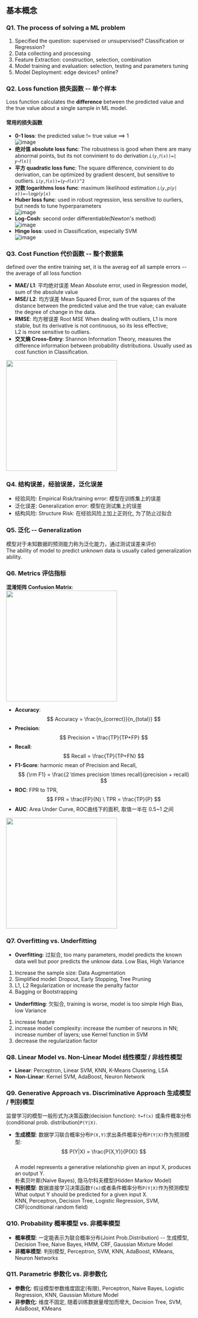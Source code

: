 ## 基本概念

### Q1. The process of solving a ML problem
1. Specified the question: supervised or unsupervised? Classification or Regression?
2. Data collecting and processing 
3. Feature Extraction: construction, selection, combination
4. Model training and evaluation: selection, testing and parameters tuning
5. Model Deployment: edge devices? online? 

### Q2. Loss function 损失函数 -- 单个样本
Loss function calculates the **difference** between the predicted value and the true value about a single sample in ML model.

#### 常用的损失函数
* **0-1 loss**: the predicted value != true value ==> 1        
![image](https://user-images.githubusercontent.com/56160038/178030132-f2284c6d-f4c4-4df4-b289-8dc20053d460.png)
* **绝对值 absolute loss func**: The robustness is good when there are many abnormal points, but its not convinient to do derivation
```𝐿(𝑦,𝑓(𝑥))=|𝑦−𝑓(𝑥)|```
* **平方 quadratic loss func**: The square difference, convinient to do derivation, can be optimized by gradient descent, but sensitive to outliers. 
```𝐿(𝑦,𝑓(𝑥))=(𝑦−𝑓(𝑥))^2```
* **对数 logarithms loss func**: maximum likelihood estimation
```𝐿(𝑦,𝑝(𝑦|𝑥))=−log𝑝(𝑦|𝑥)```
* **Huber loss func**: used in robust regression, less sensitive to ourliers, but needs to tune hyperparameters    
![image](https://user-images.githubusercontent.com/56160038/178037719-6c52693f-326b-4fb9-9b29-689326e2ea3b.png)
* **Log-Cosh**: second order differentiable(Newton's method)    
![image](https://user-images.githubusercontent.com/56160038/178039263-e4fcc95b-974b-4cba-a297-6ad237e23cc1.png)
* **Hinge loss**: used in Classification, especially SVM   
![image](https://user-images.githubusercontent.com/56160038/178060505-5bb9b920-21dd-4b4d-950f-6bdab3b83199.png)


### Q3. Cost Function 代价函数 -- 整个数据集
defined over the entire training set, it is the averag eof all sample errors -- the average of all loss function 

* **MAE/ L1**: 平均绝对误差 Mean Absolute error, used in Regression model, sum of the absolute value 
* **MSE/ L2**: 均方误差 Mean Squared Error, sum of the squares of the distance between the predicted value and the true value; 
can evaluate the degree of change in the data. 
* **RMSE**: 均方根误差 Root MSE 
When dealing with outliers, L1 is more stable, but its derivative is not continuous, so its less effective;   
L2 is more sensitive to outliers. 
* **交叉熵 Cross-Entry**: Shannon Information Theory, measures the difference information between probability distributions. 
Usually used as cost function in Classification.   
<img src='https://user-images.githubusercontent.com/56160038/178061092-803951b3-a071-41e5-b7ce-a7f335e7baae.png' width='300' align=center />

### Q4. 结构误差，经验误差，泛化误差
* 经验风险: Empirical Risk/training error: 模型在训练集上的误差
* 泛化误差: Generalization error: 模型在测试集上的误差
* 结构风险: Structure Risk: 在经验风险上加上正则化, 为了防止过拟合

### Q5. 泛化 -- Generalization
模型对于未知数据的预测能力称为泛化能力，通过测试误差来评价   
The ability of model to predict unknown data is usually called generalization ability. 

### Q6. Metrics 评估指标
**混淆矩阵 Confusion Matrix**:    
<img src='https://user-images.githubusercontent.com/56160038/178064120-2d8c833c-3d8f-4b0e-883a-a937e9d524eb.png' width='300' align=center />

* **Accuracy**: $$ Accuracy = \frac{n_{correct}}{n_{total}} $$
* **Precision**: $$ Precision = \frac{TP}{TP+FP} $$
* **Recall**: $$ Recall = \frac{TP}{TP+FN} $$
* **F1-Score**: harmonic mean of Precision and Recall, $$ {\rm F1} = \frac{2 \times precision \times recall}{precision + recall} $$ 
* **ROC**: FPR to TPR,  $$ FPR = \frac{FP}{N} \ TPR = \frac{TP}{P} $$ 
* **AUC**: Area Under Curve, ROC曲线下的面积, 取值一半在 0.5~1 之间
<img src ='https://user-images.githubusercontent.com/56160038/178078824-2393eab7-949e-463b-83b6-5c1c9f521cfd.png' width='300' align=center />

### Q7. Overfitting vs. Underfitting 
* **Overfitting**: 过拟合, too many parameters, model predicts the known data well but poor predicts the unknow data. 
Low Bias, High Variance 
1. Increase the sample size: Data Augmentation 
2. Simplified model: Dropout, Early Stopping, Tree Pruning
3. L1, L2 Regularization or increase the penalty factor 
4. Bagging or Bootstrapping 
* **Underfitting**: 欠拟合, training is worse, model is too simple 
High Bias, low Variance
1. increase feature
2. increase model complexity: increase the number of neurons in NN; increase number of layers; use Kernel function in SVM
3. decrease the regularization factor 

### Q8. Linear Model vs. Non-Linear Model 线性模型 / 非线性模型
* **Linear**: Perceptron, Linear SVM, KNN, K-Means Clusering, LSA
* **Non-Linear**: Kernel SVM, AdaBoost, Neuron Network 

### Q9. Generative Approach vs. Discriminative Approach 生成模型 / 判别模型
监督学习的模型一般形式为决策函数(decision function): ```Y=f(x)``` 或条件概率分布(conditional prob. distribution)```P(Y|X)```.     
* **生成模型**: 数据学习联合概率分布```P(X,Y)```求出条件概率分布```P(Y|X)```作为预测模型:  $$ P(Y|X) = \frac{P(X,Y)}{P(X)} $$    
A model represents a generative relationship given an input X, produces an output Y.    
朴素贝叶斯(Naive Bayes), 隐马尔科夫模型(Hidden Markov Model)
* **判别模型**: 数据直接学习决策函数```f(x)```或者条件概率分布```P(Y|X)```作为预测模型    
What output Y should be predicted for a given input X.   
KNN, Perceptron, Decision Tree, Logistic Regression, SVM, CRF(conditional random field)

### Q10. Probability 概率模型 vs. 非概率模型  
* **概率模型**: 一定能表示为联合概率分布(Joint Prob.Distribution) -- 生成模型, Decision Tree, Naive Bayes, HMM, CRF, Gaussian Mixture Model
* **非概率模型**: 判别模型, Perceptron, SVM, KNN, AdaBoost, KMeans, Neuron Networks

### Q11. Parametric 参数化 vs. 非参数化  
* **参数化**: 假设模型参数维度固定(有限), Perceptron, Naive Bayes, Logistic Regression, KNN, Gaussian Mixture Model
* **非参数化**: 维度不固定, 随着训练数据量增加而增大, Decision Tree, SVM, AdaBoost, KMeans






